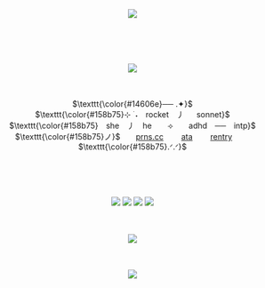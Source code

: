 <div align="center">

  <img src="https://files.catbox.moe/67kv2b.png" />

  　
<div align="center">






  　
<div align="center">

  <img src="https://files.catbox.moe/so7s5y.png" />

  　
<div align="center">

</div>




 $\texttt{\color{#14606e}── .✦\}$\
$\texttt{\color{#158b75}⊹ ࣪ ˖　rocket　⼃ 　 sonnet}$\
$\texttt{\color{#158b75}　she　⼃　he　　⟢　　adhd　──　intp}$\
$\texttt{\color{#158b75}ノ}$　　[prns.cc](https://pronouns.cc/@meraki) 　　[ata](https://rocket.atabook.org/) 　　[rentry](https://rentry.co/rocketphighting)  　　 $\texttt{\color{#158b75}.ᐟ.ᐟ}$


  

  　
<div align="center">




  　
<div align="center">


<p align="center">
 <img src="https://files.catbox.moe/be4e12.png" />
 <img src="https://files.catbox.moe/f199fv.png" />
 <img src="https://files.catbox.moe/xi0vp3.png" />
 <img src="https://files.catbox.moe/dzdvh3.png" />

  　
<div align="center">
  

</div>

<p align="center">
  <img src="https://files.catbox.moe/50l819.png" />


  　
<div align="center">



<div align="center">

  <img src="https://files.catbox.moe/uxnikb.png" />

  　
<div align="center">


